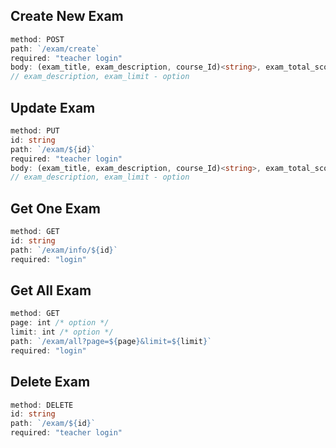 ## **Create New Exam**

```ts
method: POST
path: `/exam/create`
required: "teacher login"
body: (exam_title, exam_description, course_Id)<string>, exam_total_score<double>, exam_start_time<DATE>, exam_limit<int>
// exam_description, exam_limit - option
```

## **Update Exam**

```ts
method: PUT
id: string
path: `/exam/${id}`
required: "teacher login"
body: (exam_title, exam_description, course_Id)<string>, exam_total_score<double>, exam_start_time<DATE>, exam_limit<int>
// exam_description, exam_limit - option
```

## **Get One Exam**

```ts
method: GET
id: string
path: `/exam/info/${id}`
required: "login"
```

## **Get All Exam**

```ts
method: GET
page: int /* option */
limit: int /* option */
path: `/exam/all?page=${page}&limit=${limit}`
required: "login"
```

## **Delete Exam**

```ts
method: DELETE
id: string
path: `/exam/${id}`
required: "teacher login"
```